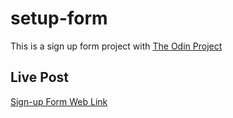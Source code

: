 # setup-form

This is a sign up form project with [The Odin Project](https://www.theodinproject.com)


## Live Post
[Sign-up Form Web Link](https://meta-n1ck.github.io/sign-up-form/)